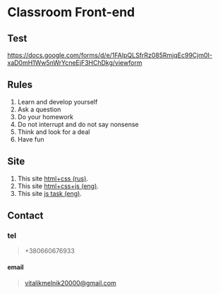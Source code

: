 # Classroom Front-end


## Test

https://docs.google.com/forms/d/e/1FAIpQLSfrRz085RmjqEc99Cjm0I-xaD0mH1Ww5nWrYcneEjF3HChDkg/viewform

## Rules

1) Learn and develop yourself
2) Ask a question
3) Do your homework
4) Do not interrupt and do not say nonsense
5) Think and look for a deal
6) Have fun



## Site

1. This site [html+css (rus)](https://pages.github.com/).
2. This site [html+css+js (eng)](https://www.w3schools.com).
3. This site [js task (eng)](ttps://www.codewars.com/dashboard ).



## Contact

### tel
> +380660676933
#### email
> vitalikmelnik20000@gmail.com






